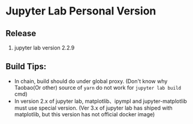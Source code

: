 # Jupyter Lab Personal Version

## Release
1. jupyter lab version 2.2.9

## Build Tips:
* In chain, build should do under global proxy. (Don't know why Taobao(Or other) source of `yarn` do not work for `jupyter lab build` cmd)
* In version 2.x of jupyter lab, matplotlib、ipympl and jupyter-matplotlib must use special version. (Ver 3.x of jupyter lab has shiped with matplotlib, but this version has not official docker image)